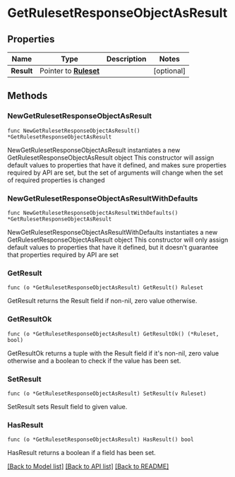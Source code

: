 # GetRulesetResponseObjectAsResult

## Properties

Name | Type | Description | Notes
------------ | ------------- | ------------- | -------------
**Result** | Pointer to [**Ruleset**](Ruleset.md) |  | [optional] 

## Methods

### NewGetRulesetResponseObjectAsResult

`func NewGetRulesetResponseObjectAsResult() *GetRulesetResponseObjectAsResult`

NewGetRulesetResponseObjectAsResult instantiates a new GetRulesetResponseObjectAsResult object
This constructor will assign default values to properties that have it defined,
and makes sure properties required by API are set, but the set of arguments
will change when the set of required properties is changed

### NewGetRulesetResponseObjectAsResultWithDefaults

`func NewGetRulesetResponseObjectAsResultWithDefaults() *GetRulesetResponseObjectAsResult`

NewGetRulesetResponseObjectAsResultWithDefaults instantiates a new GetRulesetResponseObjectAsResult object
This constructor will only assign default values to properties that have it defined,
but it doesn't guarantee that properties required by API are set

### GetResult

`func (o *GetRulesetResponseObjectAsResult) GetResult() Ruleset`

GetResult returns the Result field if non-nil, zero value otherwise.

### GetResultOk

`func (o *GetRulesetResponseObjectAsResult) GetResultOk() (*Ruleset, bool)`

GetResultOk returns a tuple with the Result field if it's non-nil, zero value otherwise
and a boolean to check if the value has been set.

### SetResult

`func (o *GetRulesetResponseObjectAsResult) SetResult(v Ruleset)`

SetResult sets Result field to given value.

### HasResult

`func (o *GetRulesetResponseObjectAsResult) HasResult() bool`

HasResult returns a boolean if a field has been set.


[[Back to Model list]](../README.md#documentation-for-models) [[Back to API list]](../README.md#documentation-for-api-endpoints) [[Back to README]](../README.md)


